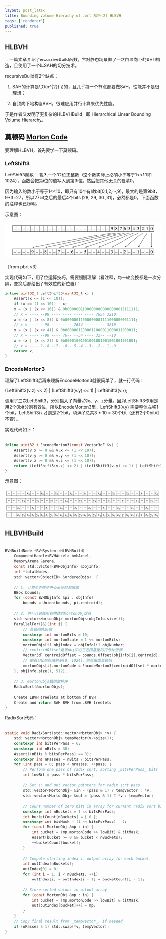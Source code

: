 ```yaml
---
layout: post_latex
title: Bounding Volume Hierachy of pbrt 解析(2) HLBVH
tags: ['renderer']
published: true
---
```


## HLBVH

上一篇文章介绍了recursiveBuild函数，它对静态场景做了一次自顶向下的BVH构造，且使用了一个叫SAH的切分技术。

recursiveBuild有2个缺点：

1. SAH的计算是\\(O(n\^\{2\}) \\)的，且几乎每一个节点都要做SAH，性能并不是很理想；

2. 自顶向下地构造BVH，很难应用并行计算来优先性能。

于是作者又发明了更复杂的HLBVHBuild，即 Hierarchical Linear Bounding Volume Hierarchy。

<!--more-->

## 莫顿码 [Morton Code](https://en.wikipedia.org/wiki/Z-order_curve)

要理解HLBVH，首先要学一下莫顿码。


### LeftShift3

LeftShift3函数： 输入一个32位正整数（这个数实际上必须小于等于1<<10即1024），函数会把第i位的值写入到第3i位，然后把其他无关的位清0。

因为输入的数小于等于1<<10，即只有10个有效bit[0,1,2,···,9]，最大的是第9bit，9*3=27，所以27bit之后的最后4个bits [28, 29, 30 ,31]，必然都是0。下面函数的注释也已标明。

示意图：

![1.png](../images/2017.12/1.png)

（from pbrt v3)


实现代码如下，用了位运算技巧，需要慢慢理解（看注释，每一轮变换都是一次分隔，变换后都给出了有效位的新位置）：

```c
inline uint32_t LeftShift3(uint32_t x) {
    Assert(x <= (1 << 10));
    if (x == (1 << 10)) --x;
    x = (x | (x << 16)) & 0b00000011000000000000000011111111;
    // x = ---- --98 ---- ---- ---- ---- 7654 3210
    x = (x | (x << 8)) & 0b00000011000000001111000000001111;
    // x = ---- --98 ---- ---- 7654 ---- ---- 3210
    x = (x | (x << 4)) & 0b00000011000011000011000011000011;
    // x = ---- --98 ---- 76-- --54 ---- 32-- --10
    x = (x | (x << 2)) & 0b00001001001001001001001001001001;
    // x = ---- 9--8 --7- -6-- 5--4 --3- -2-- 1--0
    return x;
}

```


### EncodeMorton3

理解了LeftShift3后再来理解EncodeMorton3就很简单了，就一行代码：

(LeftShift3(v.z) << 2) | (LeftShift3(v.y) << 1) | LeftShift3(v.x);

调用了三次LeftShift3，分别输入了向量v的x、y、z分量。因为LeftShift3作用是用2个0bit分割有效位，所以EncodeMorton3里，LeftShift3(v.y) 需要整体左移1个bit，LeftShift3(v.z)则是2个bit，填满了总共3 * 10 = 30个bit（还有2个0bit可不管）。

实现代码如下：

```c

inline uint32_t EncodeMorton3(const Vector3dF &v) {
    Assert(v.x >= 0 && v.x <= (1 << 10));
    Assert(v.y >= 0 && v.y <= (1 << 10));
    Assert(v.z >= 0 && v.z <= (1 << 10));
    return (LeftShift3(v.z) << 2) | (LeftShift3(v.y) << 1) | LeftShift3(v.x);
}

```

示意图：

![2.png](../images/2017.12/2.png)


## HLBVHBuild

```c

BVHBuildNode *BVHSystem::HLBVHBuild(
    ComponentHandle<BVHAccel> bvhAccel,
    MemoryArena &arena,
    const std::vector<BVHObjInfo> &objInfo,
    int *totalNodes,
    std::vector<ObjectID> &orderedObjs)  {
    
    // 1. 计算所有物体中心坐标的包围盒
    BBox bounds;
    for (const BVHObjInfo &pi : objInfo)
        bounds = Union(bounds, pi.centroid);

    // 2. 并行计算每所有物体的MortonObj信息
    std::vector<MortonObj> mortonObjs(objInfo.size());
    ParallelFor([&](int i) {
        // 莫顿码共10位
        constexpr int mortonBits = 10;
        constexpr int mortonScale = 1 << mortonBits;
        mortonObjs[i].objIndex = objInfo[i].objNumber;
        // centroidOffset是该obj中心在包围盒里的百分比坐标
        Vector3dF centroidOffset = bounds.Offset(objInfo[i].centroid);
        // 把百分比坐标映射到[0, 1024]，然后编成莫顿码
        mortonObjs[i].mortonCode = EncodeMorton3(centroidOffset * mortonScale);
    }, objInfo.size(), 512);
		
    // 3. mortonObjs数组做排序
	RadixSort(&mortonObjs);

    Create LBVH treelets at bottom of BVH 
    Create and return SAH BVH from LBVH treelets  
}

```

RadixSort代码：

```c

static void RadixSort(std::vector<MortonObj> *v) {
    std::vector<MortonObj> tempVector(v->size());
    constexpr int bitsPerPass = 6;
    constexpr int nBits = 30;
    Assert((nBits % bitsPerPass) == 0);
    constexpr int nPasses = nBits / bitsPerPass;
    for (int pass = 0; pass < nPasses; ++pass) {
        // Perform one pass of radix sort, sorting _bitsPerPass_ bits
        int lowBit = pass * bitsPerPass;

        // Set in and out vector pointers for radix sort pass
        std::vector<MortonObj> &in = (pass & 1) ? tempVector : *v;
        std::vector<MortonObj> &out = (pass & 1) ? *v : tempVector;

        // Count number of zero bits in array for current radix sort bit
        constexpr int nBuckets = 1 << bitsPerPass;
        int bucketCount[nBuckets] = { 0 };
        constexpr int bitMask = (1 << bitsPerPass) - 1;
        for (const MortonObj &mp : in) {
            int bucket = (mp.mortonCode >> lowBit) & bitMask;
            Assert(bucket >= 0 && bucket < nBuckets);
            ++bucketCount[bucket];
        }

        // Compute starting index in output array for each bucket
        int outIndex[nBuckets];
        outIndex[0] = 0;
        for (int i = 1; i < nBuckets; ++i)
            outIndex[i] = outIndex[i - 1] + bucketCount[i - 1];

        // Store sorted values in output array
        for (const MortonObj &mp : in) {
            int bucket = (mp.mortonCode >> lowBit) & bitMask;
            out[outIndex[bucket]++] = mp;
        }
    }
    // Copy final result from _tempVector_, if needed
    if (nPasses & 1) std::swap(*v, tempVector);
}

```